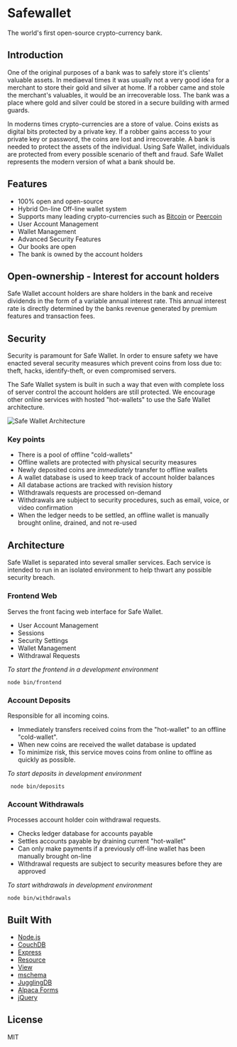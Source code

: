 # Safewallet

The world's first open-source crypto-currency bank.

## Introduction

One of the original purposes of a bank was to safely store it's clients' valuable assets. In mediaeval times it was usually not a very good idea for a merchant to store their gold and silver at home. If a robber came and stole the merchant's valuables, it would be an irrecoverable loss. The bank was a place where gold and silver could be stored in a secure building with armed guards.

In moderns times crypto-currencies are a store of value. Coins exists as digital bits protected by a private key. If a robber gains access to your private key or password, the coins are lost and irrecoverable. A bank is needed to protect the assets of the individual. Using Safe Wallet, individuals are protected from every possible scenario of theft and fraud. Safe Wallet represents the modern version of what a bank should be.

## Features

 - 100% open and open-source
 - Hybrid On-line Off-line wallet system
 - Supports many leading crypto-currencies such as [Bitcoin](http://bitcoin.org) or [Peercoin](http://peercoin.net/)
 - User Account Management
 - Wallet Management
 - Advanced Security Features
 - Our books are open
 - The bank is owned by the account holders

## Open-ownership - Interest for account holders

Safe Wallet account holders are share holders in the bank and receive dividends in the form of a variable annual interest rate. This annual interest rate is directly determined by the banks revenue generated by premium features and transaction fees.

## Security

Security is paramount for Safe Wallet. In order to ensure safety we have enacted several security measures which prevent coins from loss due to: theft, hacks, identify-theft, or even compromised servers.

The Safe Wallet system is built in such a way that even with complete loss of server control the account holders are still protected. We encourage other online services with hosted "hot-wallets" to use the Safe Wallet architecture.

<img src="https://github.com/bigcompany/safewallet/raw/master/docs/safewallet-architecture.png" title="Safe Wallet Architecture"/>

### Key points

 - There is a pool of offline "cold-wallets"
 - Offline wallets are protected with physical security measures
 - Newly deposited coins are *immediately* transfer to offline wallets
 - A wallet database is used to keep track of account holder balances
 - All database actions are tracked with revision history
 - Withdrawals requests are processed on-demand
 - Withdrawals are subject to security procedures, such as email, voice, or video confirmation
 - When the ledger needs to be settled, an offline wallet is manually brought online, drained, and not re-used


## Architecture

Safe Wallet is separated into several smaller services. Each service is intended to run in an isolated environment to help thwart any possible security breach.

### Frontend Web

Serves the front facing web interface for Safe Wallet.

 - User Account Management
 - Sessions
 - Security Settings
 - Wallet Management
 - Withdrawal Requests
 
*To start the frontend in a development environment* 

    node bin/frontend

### Account Deposits

Responsible for all incoming coins. 

 - Immediately transfers received coins from the "hot-wallet" to an offline "cold-wallet".
 - When new coins are received the wallet database is updated
 - To minimize risk, this service moves coins from online to offline as quickly as possible.

*To start deposits in development environment* 

     node bin/deposits

### Account Withdrawals

Processes account holder coin withdrawal requests.

 - Checks ledger database for accounts payable
 - Settles accounts payable by draining current "hot-wallet"
 - Can only make payments if a previously off-line wallet has been manually brought on-line
 - Withdrawal requests are subject to security measures before they are approved
 
*To start withdrawals in development environment* 

    node bin/withdrawals

## Built With

 - [Node.js](http://nodejs.org)
 - [CouchDB](http://couchdb.org)
 - [Express](http://expressjs.com)
 - [Resource](http://github.com/bigcompany/resource)
 - [View](http://github.com/bigcompany/view)
 - [mschema](http://mschema.org)
 - [JugglingDB](http://jugglingdb.co/)
 - [Alpaca Forms](http://www.alpacajs.org/)
 - [jQuery](http://jquery.com)

## License

MIT